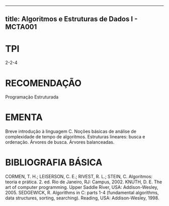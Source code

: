 
---
title: Algoritmos e Estruturas de Dados I - MCTA001 
---

# TPI

2-2-4

# RECOMENDAÇÃO

Programação Estruturada

# EMENTA

Breve introdução à linguagem C. Noções básicas de análise de complexidade de tempo de algoritmos. Estruturas lineares: busca e ordenação. Árvores de busca. Árvores balanceadas.

# BIBLIOGRAFIA BÁSICA

CORMEN, T. H.; LEISERSON, C. E.; RIVEST, R. L.; STEIN, C. Algoritmos: teoria e prática. 2. ed. Rio de Janeiro, RJ: Campus, 2002.
KNUTH, D. E. The art of computer programming. Upper Saddle River, USA: Addison-Wesley, 2005.
SEDGEWICK, R. Algorithms in C: parts 1-4 (fundamental algorithms, data structures, sorting, searching). Reading, USA: Addison-Wesley, 1998.
        